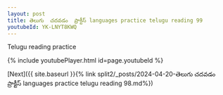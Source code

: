 ```yaml
---
layout: post
title: తెలుగు  చదవడం  ప్రాక్టీస్ languages practice telugu reading 99
youtubeId: YK-LNYT8KWQ
---
```

 
 
Telugu reading practice
 
 
 
 
 


{% include youtubePlayer.html id=page.youtubeId %}
 
[Next]({{ site.baseurl }}{% link  split2/_posts/2024-04-20-తెలుగు  చదవడం  ప్రాక్టీస్ languages practice telugu reading 98.md%})
 
